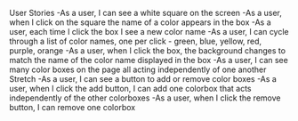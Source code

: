User Stories
-As a user, I can see a white square on the screen
-As a user, when I click on the square the name of a color appears in the box
-As a user, each time I click the box I see a new color name
-As a user, I can cycle through a list of color names, one per click - green, blue, yellow, red, purple, orange
-As a user, when I click the box, the background changes to match the name of the color name displayed in the box
-As a user, I can see many color boxes on the page all acting independently of one another
Stretch
-As a user, I can see a button to add or remove color boxes
-As a user, when I click the add button, I can add one colorbox that acts independently of the other colorboxes
-As a user, when I click the remove button, I can remove one colorbox
